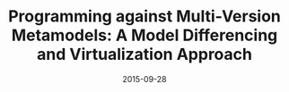 ---
abstract: ''
authors:
- Robert Bill
- Manuel Wimmer
date: '2015-09-28'
featured: false
links:
- name: Publik
  url: https://publik.tuwien.ac.at/showentry.php?ID=240819&lang=2
publication: 'Vortrag: 3rd International Workshop on The Globalization of Modeling
  Languages (GEMOC), Ottawa, Canada; 28.09.2015; in: "Proceedings of the 3rd International
  Workshop on The Globalization of Modeling Languages (GEMOC)", CEUR Workshop Proceedings,
  (2015), S. 1 - 6'
publication_types:
- '1'
publishDate: '2015-09-28'
title: 'Programming against Multi-Version Metamodels: A Model Differencing and Virtualization
  Approach'
url_pdf: http://ceur-ws.org/Vol-1511/paper-02.pdf
---